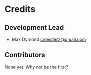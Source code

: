 # Credits

## Development Lead

* Max Dymond <cmeister2@gmail.com>

## Contributors

None yet. Why not be the first?
